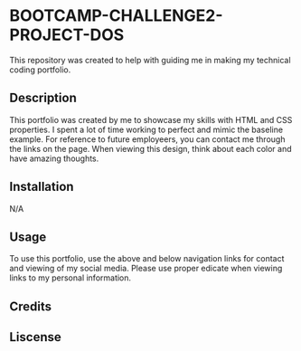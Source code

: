 # BOOTCAMP-CHALLENGE2-PROJECT-DOS
This repository was created to help with guiding me in making my technical coding portfolio.

## Description
This portfolio was created by me to showcase my skills with HTML and CSS properties. I spent a lot of time working to perfect and mimic the baseline example. For reference to future employeers, you can contact me through the links on the page. When viewing this design, think about each color and have amazing thoughts. 

## Installation
N/A

## Usage
To use this portfolio, use the above and below navigation links for contact and viewing of my social media. Please use proper edicate when viewing links to my personal information. 

## Credits

## Liscense

